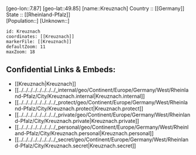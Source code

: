 ﻿---
location: [49.85,7.87] 
mapzoom: [7,12] 
mapmarker: city 
type: City
tags:
- geo/City


SpocWebEntityId: 31643
isDeleted: false
confidential: public

---
[geo-lon::7.87] 
[geo-lat::49.85] 
[name::Kreuznach] 
Country :: [[Germany]]  
State :: [[Rheinland-Pfalz]]  
[Population::] 
[Unknown::] 


```leaflet
id: Kreuznach
coordinates: [[Kreuznach]] 
markerFile: [[Kreuznach]] 
defaultZoom: 11 
maxZoom: 18
```


## Confidential Links & Embeds: 
- [[Kreuznach|Kreuznach]]  
- [[../../../../../../../../_internal/geo/Continent/Europe/Germany/West/Rheinland-Pfalz/City/Kreuznach.internal|Kreuznach.internal]] 
- [[../../../../../../../../_protect/geo/Continent/Europe/Germany/West/Rheinland-Pfalz/City/Kreuznach.protect|Kreuznach.protect]] 
- [[../../../../../../../../_private/geo/Continent/Europe/Germany/West/Rheinland-Pfalz/City/Kreuznach.private|Kreuznach.private]] 
- [[../../../../../../../../_personal/geo/Continent/Europe/Germany/West/Rheinland-Pfalz/City/Kreuznach.personal|Kreuznach.personal]] 
- [[../../../../../../../../_secret/geo/Continent/Europe/Germany/West/Rheinland-Pfalz/City/Kreuznach.secret|Kreuznach.secret]] 
